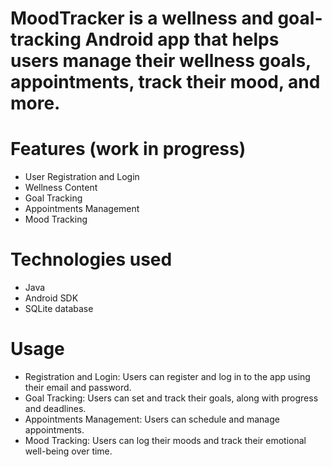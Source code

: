 # MoodTracker is a wellness and goal-tracking Android app that helps users manage their wellness goals, appointments, track their mood, and more.

# Features (work in progress)

- User Registration and Login
- Wellness Content
- Goal Tracking
- Appointments Management
- Mood Tracking

# Technologies used

- Java
- Android SDK
- SQLite database

# Usage

- Registration and Login: Users can register and log in to the app using their email and password.
- Goal Tracking: Users can set and track their goals, along with progress and deadlines.
- Appointments Management: Users can schedule and manage appointments.
- Mood Tracking: Users can log their moods and track their emotional well-being over time.
